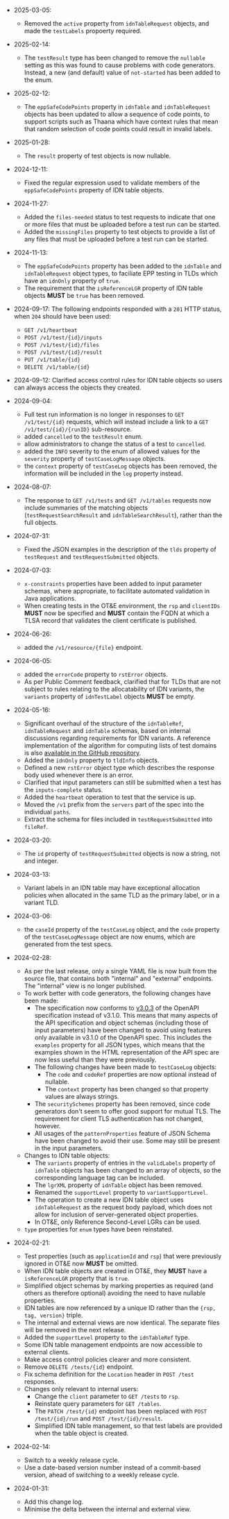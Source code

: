 * 2025-03-05:
  * Removed the `active` property from `idnTableRequest` objects, and made
    the `testLabels` propoerty required.
* 2025-02-14:
  * The `testResult` type has been changed to remove the `nullable` setting
    as this was found to cause problems with code generators. Instead, a
    new (and default) value of `not-started` has been added to the enum.
* 2025-02-12:
  * The `eppSafeCodePoints` property in `idnTable` and `idnTableRequest`
    objects has been updated to allow a sequence of code points, to support
    scripts such as Thaana which have context rules that mean that random
    selection of code points could result in invalid labels.
* 2025-01-28:
  * The `result` property of test objects is now nullable.
* 2024-12-11:
  * Fixed the regular expression used to validate members of the
    `eppSafeCodePoints` property of IDN table objects.
* 2024-11-27:
  * Added the `files-needed` status to test requests to indicate that one or
    more files that must be uploaded before a test run can be started.
  * Added the `missingFiles` property to test objects to provide a list of
    any files that must be uploaded before a test run can be started.
* 2024-11-13:
  * The `eppSafeCodePoints` property has been added to the `idnTable` and
    `idnTableRequest` object types, to faciliate EPP testing in TLDs which
    have an `idnOnly` property of `true`.
  * The requirement that the `isReferenceLGR` property of IDN table objects
    **MUST** be `true` has been removed.
* 2024-09-17: The following endpoints responded with a `201` HTTP status,
  when `204` should have been used:
  * `GET /v1/heartbeat`
  * `POST /v1/test/{id}/inputs`
  * `POST /v1/test/{id}/files`
  * `POST /v1/test/{id}/result`
  * `PUT /v1/table/{id}`
  * `DELETE /v1/table/{id}`
* 2024-09-12: Clarified access control rules for IDN table objects so users
  can always access the objects they created.
* 2024-09-04:
  * Full test run information is no longer in responses to `GET /v1/test/{id}`
    requests, which will instead include a link to a `GET /v1/test/{id}/{runID}`
    sub-resource.
  * added `cancelled` to the `testResult` enum.
  * allow administrators to change the status of a test to `cancelled`.
  * added the `INFO` severity to the enum of allowed values for the
    `severity` property of `testCaseLogMessage` objects.
  * the `context` property of `testCaseLog` objects has been removed, the
    information will be included in the `log` property instead.
* 2024-08-07:
  * The response to `GET /v1/tests` and `GET /v1/tables` requests now
    include summaries of the matching objects (`testRequestSearchResult`
    and `idnTableSearchResult`), rather than the full objects.
* 2024-07-31:
  * Fixed the JSON examples in the description of the `tlds` property of
    `testRequest` and `testRequestSubmitted` objects.
* 2024-07-03:
  * `x-constraints` properties have been added to input parameter schemas,
    where appropriate, to facilitate automated validation in Java
    applications.
  * When creating tests in the OT&E environment, the `rsp` and `clientIDs`
    **MUST** now be specified and **MUST** contain the FQDN at which a TLSA
    record that validates the client certificate is published.
* 2024-06-26:
  * added the `/v1/resource/{file}` endpoint.
* 2024-06-05:
  * added the `errorCode` property to `rstError` objects.
  * As per Public Comment feedback, clarified that for TLDs that are not
    subject to rules relating to the allocatability of IDN variants, the
    `variants` property of `idnTestLabel` objects **MUST** be empty.
* 2024-05-16:
  * Significant overhaul of the structure of the `idnTableRef`,
    `idnTableRequest` and `idnTable` schemas, based on internal discussions
    regarding requirements for IDN variants. A reference implementation of
    the algorithm for computing lists of test domains is also [available in
    the GitHub repository](https://github.com/icann/rst-api-spec/blob/dev/etc/idn-test-reference.js).
  * Added the `idnOnly` property to `tldInfo` objects.
  * Defined a new `rstError` object type which describes the response body
    used whenever there is an error.
  * Clarified that input parameters can still be submitted when a test
    has the `inputs-complete` status.
  * Added the `heartbeat` operation to test that the service is up.
  * Moved the `/v1` prefix from the `servers` part of the spec into the
    individual `paths`.
  * Extract the schema for files included in `testRequestSubmitted` into
    `fileRef`.
* 2024-03-20:
  * The `id` property of `testRequestSubmitted` objects is now a string, not
    and integer.
* 2024-03-13:
  * Variant labels in an IDN table may have exceptional allocation policies
    when allocated in the same TLD as the primary label, or in a variant
    TLD.
* 2024-03-06:
  * the `caseId` property of the `testCaseLog` object, and the `code`
    property of the `testCaseLogMessage` object are now enums, which are
    generated from the test specs.
* 2024-02-28:
  * As per the last release, only a single YAML file is now built from the
    source file, that contains both "internal" and "external" endpoints. The
    "internal" view is no longer published.
  * To work better with code generators, the following changes have been
    made:
    * The specification now conforms to [v3.0.3](https://spec.openapis.org/oas/v3.0.3)
      of the OpenAPI specification instead of v3.1.0. This means that many
      aspects of the API specification and object schemas (including those
      of input parameters) have been changed to avoid using features only
      available in v3.1.0 of the OpenAPI spec. This includes the `examples`
      property for all JSON types, which means that the examples shown in
      the HTML representation of the API spec are now less useful than they
      were previously.
    * The following changes have been made to `testCaseLog` objects:
      * The `code` and `codeRef` properties are now optional instead of
        nullable.
      * The `context` property has been changed so that property values are
        always strings.
    * The `securitySchemes` property has been removed, since code generators
      don't seem to offer good support for mutual TLS. The requirement for
      client TLS authentication has not changed, however.
    * All usages of the `patternProperties`  feature of JSON Schema have
      been changed to avoid their use. Some may still be present in the
      input parameters.
  * Changes to IDN table objects:
    * The `variants` property of entries in the `validLabels` property of
      `idnTable` objects has been changed to an array of objects, so the
      corresponding language tag can be included.
    * The `lgrXML` property of `idnTable` object has been removed.
    * Renamed the `supportLevel` property to `variantSupportLevel`.
    * The operation to create a new IDN table object uses `idnTableRequest`
      as the request body payload, which does not allow for inclusion of
      server-generated object properties.
    * In OT&E, only Reference Second-Level LGRs can be used.
  * `type` properties for `enum` types have been reinstated.
* 2024-02-21:
  * Test properties (such as `applicationId` and `rsp`) that were previously
    ignored in OT&E now **MUST** be omitted.
  * When IDN table objects are created in OT&E, they **MUST** have a
    `isReferenceLGR` property that is `true`.
  * Simplified object schemas by marking properties as required (and others
    as therefore optional) avoiding the need to have nullable properties.
  * IDN tables are now referenced by a unique ID rather than the `{rsp, tag,
    version}` triple.
  * The internal and external views are now identical. The separate files
    will be removed in the next release.
  * Added the `supportLevel` property to the `idnTableRef` type.
  * Some IDN table management endpoints are now accessible to external
    clients.
  * Make access control policies clearer and more consistent.
  * Remove `DELETE /tests/{id}` endpoint.
  * Fix schema definition for the `Location` header in `POST /test`
    responses.
  * Changes only relevant to internal users:
    * Change the `client` parameter to `GET /tests` to `rsp`.
    * Reinstate query parameters for `GET /tables`.
    * The `PATCH /test/{id}` endpoint has been replaced with `POST
      /test/{id}/run` and `POST /test/{id}/result`.
    * Simplified IDN table management, so that test labels are provided when
      the table object is created.

* 2024-02-14:
  * Switch to a weekly release cycle.
  * Use a date-based version number instead of a commit-based version, ahead
    of switching to a weekly release cycle.

* 2024-01-31:
  * Add this change log.
  * Minimise the delta between the internal and external view.
